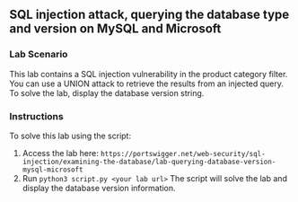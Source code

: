 ## SQL injection attack, querying the database type and version on MySQL and Microsoft
### Lab Scenario
This lab contains a SQL injection vulnerability in the product category filter. You can use a UNION attack to retrieve the results from an injected query.
To solve the lab, display the database version string. 

### Instructions
To solve this lab using the script:
1. Access the lab here: `https://portswigger.net/web-security/sql-injection/examining-the-database/lab-querying-database-version-mysql-microsoft`
2. Run `python3 script.py <your lab url>`
   The script will solve the lab and display the database version information.